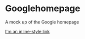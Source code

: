 # Googlehomepage

A mock up of the Google homepage

[I'm an inline-style link](https://www.google.com)
